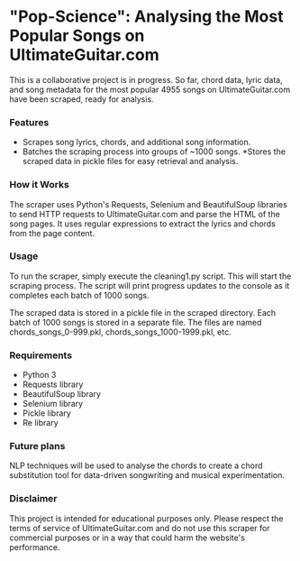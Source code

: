 # "Pop-Science": Analysing the Most Popular Songs on UltimateGuitar.com

This is a collaborative project is in progress. So far, chord data, lyric data, and song metadata for the most popular 4955 songs on UltimateGuitar.com have been scraped, ready for analysis.

### Features
* Scrapes song lyrics, chords, and additional song information.
* Batches the scraping process into groups of ~1000 songs.
*Stores the scraped data in pickle files for easy retrieval and analysis.

### How it Works
The scraper uses Python's Requests, Selenium and BeautifulSoup libraries to send HTTP requests to UltimateGuitar.com and parse the HTML of the song pages. It uses regular expressions to extract the lyrics and chords from the page content.

### Usage
To run the scraper, simply execute the cleaning1.py script. This will start the scraping process. The script will print progress updates to the console as it completes each batch of 1000 songs.

The scraped data is stored in a pickle file in the scraped directory. Each batch of 1000 songs is stored in a separate file. The files are named chords_songs_0-999.pkl, chords_songs_1000-1999.pkl, etc.

### Requirements
* Python 3
* Requests library
* BeautifulSoup library
* Selenium library
* Pickle library
* Re library

### Future plans

NLP techniques will be used to analyse the chords to create a chord substitution tool for data-driven songwriting and musical experimentation.


### Disclaimer
This project is intended for educational purposes only. Please respect the terms of service of UltimateGuitar.com and do not use this scraper for commercial purposes or in a way that could harm the website's performance.
